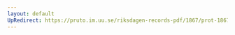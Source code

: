 ```yaml
---
layout: default
UpRedirect: https://pruto.im.uu.se/riksdagen-records-pdf/1867/prot-1867--fk--121/prot-1867--fk--121_002.pdf
---
```

